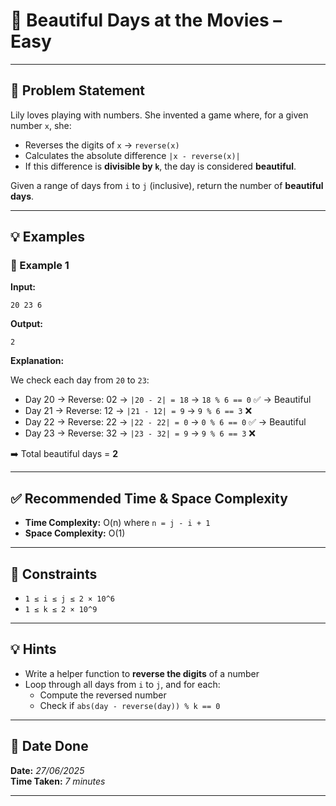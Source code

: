 # 🧮 Beautiful Days at the Movies – Easy

---

## 📌 Problem Statement

Lily loves playing with numbers. She invented a game where, for a given number `x`, she:
- Reverses the digits of `x` → `reverse(x)`
- Calculates the absolute difference `|x - reverse(x)|`
- If this difference is **divisible by `k`**, the day is considered **beautiful**.

Given a range of days from `i` to `j` (inclusive), return the number of **beautiful days**.

---

## 💡 Examples

### 🔹 Example 1

**Input:**
```
20 23 6
```

**Output:**
```
2
```

**Explanation:**

We check each day from `20` to `23`:

- Day 20 → Reverse: 02 → `|20 - 2| = 18` → `18 % 6 == 0` ✅ → Beautiful  
- Day 21 → Reverse: 12 → `|21 - 12| = 9` → `9 % 6 == 3` ❌  
- Day 22 → Reverse: 22 → `|22 - 22| = 0` → `0 % 6 == 0` ✅ → Beautiful  
- Day 23 → Reverse: 32 → `|23 - 32| = 9` → `9 % 6 == 3` ❌  

➡️ Total beautiful days = **2**

---

## ✅ Recommended Time & Space Complexity

- **Time Complexity:** O(n) where `n = j - i + 1`  
- **Space Complexity:** O(1)

---

## 📎 Constraints

- `1 ≤ i ≤ j ≤ 2 × 10^6`  
- `1 ≤ k ≤ 2 × 10^9`

---

## 💡 Hints

- Write a helper function to **reverse the digits** of a number
- Loop through all days from `i` to `j`, and for each:
  - Compute the reversed number
  - Check if `abs(day - reverse(day)) % k == 0`

---

## 📅 Date Done

**Date:** *27/06/2025*  
**Time Taken:** *7 minutes*

---